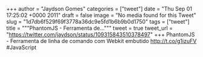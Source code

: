 
+++
author = "Jaydson Gomes"
categories = ["tweet"]
date = "Thu Sep 01 17:25:02 +0000 2011"
draft = false
image = "No media found for this Tweet"
slug = "1d7db6f529f69f3778a36dc9e5fd1b6b9b0d1750"
tags = ["tweet"]
title = """PhantomJS - Ferramenta de..."""
tweet = true
tweet_url = "https://twitter.com/jaydson/status/109315843510378497"
+++
PhantomJS - Ferramenta de linha de comando com Webkit embutido http://t.co/g1izuFV #JavaScript
